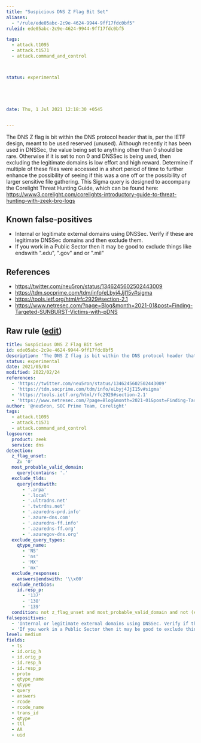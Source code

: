 ```yaml
---
title: "Suspicious DNS Z Flag Bit Set"
aliases:
  - "/rule/ede05abc-2c9e-4624-9944-9ff17fdc0bf5"
ruleid: ede05abc-2c9e-4624-9944-9ff17fdc0bf5

tags:
  - attack.t1095
  - attack.t1571
  - attack.command_and_control



status: experimental





date: Thu, 1 Jul 2021 12:18:30 +0545


---
```


The DNS Z flag is bit within the DNS protocol header that is, per the IETF design, meant to be used reserved (unused). Although recently it has been used in DNSSec, the value being set to anything other than 0 should be rare. Otherwise if it is set to non 0 and DNSSec is being used, then excluding the legitimate domains is low effort and high reward. Determine if multiple of these files were accessed in a short period of time to further enhance the possibility of seeing if this was a one off or the possibility of larger sensitive file gathering. This Sigma query is designed to accompany the Corelight Threat Hunting Guide, which can be found here: https://www3.corelight.com/corelights-introductory-guide-to-threat-hunting-with-zeek-bro-logs

<!--more-->


## Known false-positives

* Internal or legitimate external domains using DNSSec. Verify if these are legitimate DNSSec domains and then exclude them.
* If you work in a Public Sector then it may be good to exclude things like endswith ".edu", ".gov" and or ".mil"



## References

* https://twitter.com/neu5ron/status/1346245602502443009
* https://tdm.socprime.com/tdm/info/eLbyj4JjI15v#sigma
* https://tools.ietf.org/html/rfc2929#section-2.1
* https://www.netresec.com/?page=Blog&month=2021-01&post=Finding-Targeted-SUNBURST-Victims-with-pDNS


## Raw rule ([edit](https://github.com/SigmaHQ/sigma/edit/master/rules/network/zeek/zeek_dns_suspicious_zbit_flag.yml))
```yaml
title: Suspicious DNS Z Flag Bit Set
id: ede05abc-2c9e-4624-9944-9ff17fdc0bf5
description: 'The DNS Z flag is bit within the DNS protocol header that is, per the IETF design, meant to be used reserved (unused). Although recently it has been used in DNSSec, the value being set to anything other than 0 should be rare. Otherwise if it is set to non 0 and DNSSec is being used, then excluding the legitimate domains is low effort and high reward. Determine if multiple of these files were accessed in a short period of time to further enhance the possibility of seeing if this was a one off or the possibility of larger sensitive file gathering. This Sigma query is designed to accompany the Corelight Threat Hunting Guide, which can be found here: https://www3.corelight.com/corelights-introductory-guide-to-threat-hunting-with-zeek-bro-logs'
status: experimental
date: 2021/05/04
modified: 2022/02/24
references:
  - 'https://twitter.com/neu5ron/status/1346245602502443009'
  - 'https://tdm.socprime.com/tdm/info/eLbyj4JjI15v#sigma'
  - 'https://tools.ietf.org/html/rfc2929#section-2.1'
  - 'https://www.netresec.com/?page=Blog&month=2021-01&post=Finding-Targeted-SUNBURST-Victims-with-pDNS'
author: '@neu5ron, SOC Prime Team, Corelight'
tags:
  - attack.t1095
  - attack.t1571
  - attack.command_and_control
logsource:
  product: zeek
  service: dns
detection:
  z_flag_unset:
    Z: '0'
  most_probable_valid_domain:
    query|contains: '.'
  exclude_tlds:
    query|endswith:
      - '.arpa'
      - '.local'
      - '.ultradns.net'
      - '.twtrdns.net'
      - '.azuredns-prd.info'
      - '.azure-dns.com'
      - '.azuredns-ff.info'
      - '.azuredns-ff.org'
      - '.azuregov-dns.org'
  exclude_query_types:
    qtype_name:
      - 'NS'
      - 'ns'
      - 'MX'
      - 'mx'
  exclude_responses:
    answers|endswith: '\\x00'
  exclude_netbios:
    id.resp_p:
      - '137'
      - '138'
      - '139'
  condition: not z_flag_unset and most_probable_valid_domain and not (exclude_tlds or exclude_query_types or exclude_responses or exclude_netbios)
falsepositives:
  - 'Internal or legitimate external domains using DNSSec. Verify if these are legitimate DNSSec domains and then exclude them.'
  - 'If you work in a Public Sector then it may be good to exclude things like endswith ".edu", ".gov" and or ".mil"'
level: medium
fields:
  - ts
  - id.orig_h
  - id.orig_p
  - id.resp_h
  - id.resp_p
  - proto
  - qtype_name
  - qtype
  - query
  - answers
  - rcode
  - rcode_name
  - trans_id
  - qtype
  - ttl
  - AA
  - uid

```
